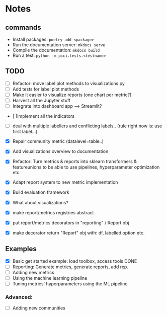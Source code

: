 # Notes

## commands

- Install packages: ``poetry add <package>``
- Run the documentation server: ``mkdocs serve``
- Compile the documentation: ``mkdocs build``
- Run a test: ``python -m pici.tests.<testname>``

## TODO

- [ ] Refactor: move label plot methods to visualizations.py
- [ ] Add tests for label plot methods
- [ ] Make it easier to visualize reports (one chart per metric?)
- [ ] Harvest all the Jupyter stuff
- [ ] Integrate into dashboard app --> Streamlit?
- [ ]Implement all the indicators
- [ ] deal with multiple labellers and conflicting labels.. (rule right now is: use first label...)
- [x] Repair community metric (datalevel=table..)
- [x] Add visualizations overview to documentation
- [x] Refactor: Turn metrics & reports into sklearn transformers & featureunions to be able to use pipelines, hyperparameter optimization etc.
- [x] Adapt report system to new metric implementation
- [x] Build evaluation framework
- [x] What about visualizations?
- [x] make report/metrics registries abstract
- [x] put report/metrics decorators in "reporting" / Report obj
- [x] make decorator return "Report" obj with: df, labelled option etc.


## Examples

- [x] Basic get started example: load toolbox, access tools     DONE
- [ ] Reporting: Generate metrics, generate reports, add rep.
- [ ] Adding new metrics
- [ ] Using the machine learning pipeline
- [ ] Tuning metrics' hyperparameters using the ML pipeline

### Advanced:
- [ ] Adding new communities
